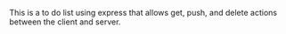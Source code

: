 This is a to do list using express that allows get, push, and delete actions between the client and server.
